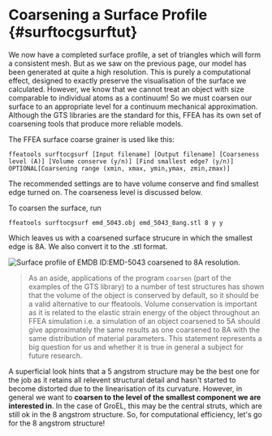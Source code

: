 Coarsening a Surface Profile {#surftocgsurftut}
=============================

We now have a completed surface profile, a set of triangles which will form a consistent mesh. But as we saw on the previous page, our model has been generated at quite a high resolution. This is purely a computational effect, designed to exactly preserve the visualisation of the surface we calculated. However, we know that we cannot treat an object with size comparable to individual atoms as a continuum! So we must coarsen our surface to an appropriate level for a continuum mechanical approximation. Although the GTS libraries are the standard for this, FFEA has its own set of coarsening tools that produce more reliable models.

The FFEA surface coarse grainer is used like this:

	ffeatools surftocgsurf [Input filename] [Output filename] [Coarseness level (A)] [Volume conserve (y/n)] [Find smallest edge? (y/n)] OPTIONAL[Coarsening range (xmin, xmax, ymin,ymax, zmin,zmax)]

The recommended settings are to have volume conserve and find smallest edge turned on. The coarseness level is discussed below.

To coarsen the surface, run

	ffeatools surftocgsurf emd_5043.obj emd_5043_8ang.stl 8 y y

Which leaves us with a coarsened surface strucure in which the smallest edge is 8A. We also convert it to the .stl format.


![Surface profile of EMDB ID:EMD-5043 coarsened to 8A resolution.](emd_5043_1angto8angsurf.png "GroEL Coarsened Surface Profile")

> As an aside, applications of the program ` coarsen ` (part of the examples of the GTS library) to a number of test structures has shown that the volume of the object is conserved by default, so it should be a valid alternative to our ffeatools.  Volume conservation is important as it is related to the elastic strain energy of the object throughout an FFEA simulation i.e. a simulation of an object coarsened to 5A should give approximately the same results as one coarsened to 8A with the same distribution of material parameters. This statement represents a big question for us and whether it is true in general a subject for future research.
   

A superficial look hints that a 5 angstrom structure may be the best one for the job as it retains all relevent structural detail and hasn't started to become distorted due to the linearisation of its curvature. However, in general we want to **coarsen to the level of the smallest component we are interested in**. In the case of GroEL, this may be the central struts, which are still ok in the 8 angstrom structure. So, for computational efficiency, let's go for the 8 angstrom structure!
